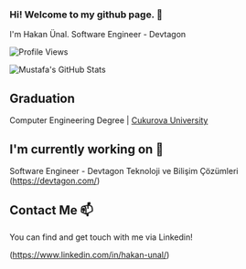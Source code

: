 ### Hi! Welcome to my github page. 👋


I'm Hakan Ünal. Software Engineer - Devtagon

![Profile Views](https://komarev.com/ghpvc/?username=Hakan-unal)

![Mustafa's GitHub Stats](https://github-readme-stats.vercel.app/api?username=Hakan-unal&show_icons=true)

## Graduation

Computer Engineering Degree |  [Cukurova University](https://www.cu.edu.tr/)

## I'm currently working on 🔭

Software Engineer - Devtagon Teknoloji ve Bilişim Çözümleri (https://devtagon.com/)


## Contact Me 📫

You can find and get touch with me via Linkedin!

(https://www.linkedin.com/in/hakan-unal/)
